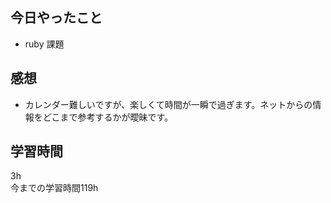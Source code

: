 ## 今日やったこと
- ruby 課題

## 感想

- カレンダー難しいですが、楽しくて時間が一瞬で過ぎます。ネットからの情報をどこまで参考するかが曖昧です。

## 学習時間
3h  
今までの学習時間119h
